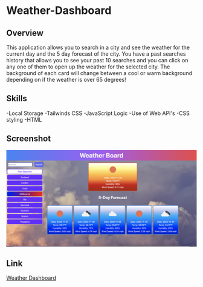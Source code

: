 # Weather-Dashboard

## Overview

This application allows you to search in a city and see the weather for the current day and the 5 day forecast of the city. You have a past searches history that allows you to see your past 10 searches and you can click on any one of them to open up the weather for the selected city. The background of each card will change between a cool or warm background depending on if the weather is over 65 degrees!

## Skills

-Local Storage
-Tailwinds CSS
-JavaScript Logic
-Use of Web API's
-CSS styling
-HTML

## Screenshot

![Alt text](Screen%20Shot%202022-11-26%20at%203.39.40%20PM.png "Weather Application")

## Link

[Weather Dashboard](https://amerkulovic.github.io/Weather-Dashboard/)

